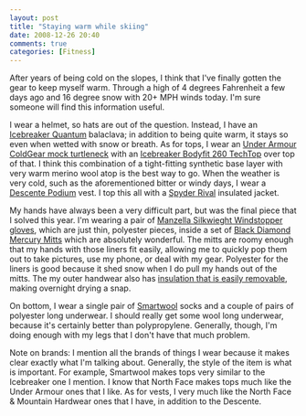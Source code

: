 ```yaml
---
layout: post
title: "Staying warm while skiing"
date: 2008-12-26 20:40
comments: true
categories: [Fitness]
---
```

After years of being cold on the slopes, I think that I've finally gotten the gear to keep myself warm.  Through a high of 4 degrees Fahrenheit a few days ago and 16 degree snow with 20+ MPH winds today.  I'm sure someone will find this information useful.

I wear a helmet, so hats are out of the question.  Instead, I have an [Icebreaker Quantum](http://www.icebreaker.com/site/icebreaker_man_hats_gt220_quantum_balaclava.html) balaclava; in addition to being quite warm, it stays so even when wetted with snow or breath.  As for tops, I wear an [Under Armour ColdGear mock turtleneck](http://www.underarmour.com/shop/us/en/mens/sports/snow-sports/apparel/shop-by-layer/baselayer/pid1000512-Men-s-ColdGear-Longsleeve-Mock/1000512-414) with an [Icebreaker Bodyfit 260 TechTop](http://www.icebreaker.com/site/icebreaker_man_bodyfit260_tech_top.html) over top of that.  I think this combination of a tight-fitting synthetic base layer with very warm merino wool atop is the best way to go.  When the weather is very cold, such as the aforementioned bitter or windy days, I wear a [Descente Podium](http://www.descente.com/product/119595/D9-0716/_/Podium_Vest) vest.  I top this all with a [Spyder Rival](http://www.spyder.com/Mens-Insulated-Jackets/Rival-Jacket-3216.html?color=600) insulated jacket.

My hands have always been a very difficult part, but was the final piece that I solved this year.  I'm wearing a pair of [Manzella Silkwieght Windstopper gloves](http://www.rei.com/product/766531), which are just thin, polyester pieces, inside a set of [Black Diamond Mercury Mitts](http://www.bdel.com/gear/mercury_mitt.php) which are absolutely wonderful.  The mitts are roomy enough that my hands with those liners fit easily, allowing me to quickly pop them out to take pictures, use my phone, or deal with my gear.  Polyester for the liners is good because it shed snow when I do pull my hands out of the mitts.  The my outer handwear also has [insulation that is easily removable](http://www.flickr.com/photos/dinomite/3126195411/), making overnight drying a snap.

On bottom, I wear a single pair of [Smartwool](http://www.smartwool.com) socks and a couple of pairs of polyester long underwear.  I should really get some wool long underwear, because it's certainly better than polypropylene.  Generally, though, I'm doing enough with my legs that I don't have that much problem.

Note on brands: I mention all the brands of things I wear because it makes clear exactly what I'm talking about.  Generally, the style of the item is what is important.  For example, Smartwool makes tops very similar to the Icebreaker one I mention.  I know that North Face makes tops much like the Under Armour ones that I like.  As for vests, I very much like the North Face & Mountain Hardwear ones that I have, in addition to the Descente.
